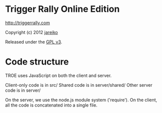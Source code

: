 Trigger Rally Online Edition
============================

http://triggerrally.com

Copyright (c) 2012 [jareiko](https://github.com/jareiko)

Released under the [GPL v3](http://www.gnu.org/licenses/gpl-3.0.html).


Code structure
==============

TROE uses JavaScript on both the client and server.

Client-only code is in src/
Shared code is in server/shared/
Other server code is in server/

On the server, we use the node.js module system ('require').
On the client, all the code is concatenated into a single file.
